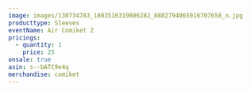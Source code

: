 ```yaml
---
image: images/130734783_1803516319806282_8882794065916707658_n.jpg
producttype: Sleeves
eventName: Air Comiket 2
pricings:
  - quantity: 1
    price: 25
onsale: true
asin: s--bATC9e4q
merchandise: comiket
---
```

